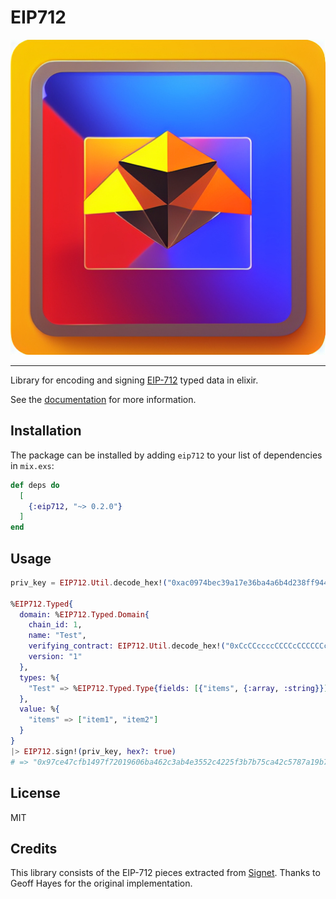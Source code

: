 # EIP712

![EIP712](./eip-712-logo.jpeg)

---

Library for encoding and signing [EIP-712](https://eips.ethereum.org/EIPS/eip-712) typed data in elixir.

See the [documentation](https://hexdocs.pm/eip712) for more information.

## Installation

The package can be installed by adding `eip712` to your list of dependencies in `mix.exs`:

```elixir
def deps do
  [
    {:eip712, "~> 0.2.0"}
  ]
end
```

## Usage

```elixir
priv_key = EIP712.Util.decode_hex!("0xac0974bec39a17e36ba4a6b4d238ff944bacb478cbed5efcae784d7bf4f2ff80")

%EIP712.Typed{
  domain: %EIP712.Typed.Domain{
    chain_id: 1,
    name: "Test",
    verifying_contract: EIP712.Util.decode_hex!("0xCcCCccccCCCCcCCCCCCcCcCccCcCCCcCcccccccC"),
    version: "1"
  },
  types: %{
    "Test" => %EIP712.Typed.Type{fields: [{"items", {:array, :string}}]}
  },
  value: %{
    "items" => ["item1", "item2"]
  }
}
|> EIP712.sign!(priv_key, hex?: true)
# => "0x97ce47cfb1497f72019606ba462c3ab4e3552c4225f3b7b75ca42c5787a19b7c29d53b9fe402102a82ea782e806224f819b326b74f98049fe59486640d6fa2911c"
```

## License

MIT

## Credits

This library consists of the EIP-712 pieces extracted from [Signet](https://github.com/hayesgm/signet/).
Thanks to Geoff Hayes for the original implementation.

